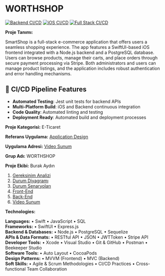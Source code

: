 # WORTHSHOP

[![Backend CI/CD](https://github.com/USERNAME/REPOSITORY/workflows/Backend%20CI/CD/badge.svg)](https://github.com/USERNAME/REPOSITORY/actions)
[![iOS CI/CD](https://github.com/USERNAME/REPOSITORY/workflows/iOS%20CI/CD/badge.svg)](https://github.com/USERNAME/REPOSITORY/actions)
[![Full Stack CI/CD](https://github.com/USERNAME/REPOSITORY/workflows/Full%20Stack%20CI/CD/badge.svg)](https://github.com/USERNAME/REPOSITORY/actions)

**Proje Tanımı:**

SmartShop is a full-stack e-commerce application that offers users a seamless shopping experience. The app features a SwiftUI-based iOS
frontend integrated with a Node.js backend and a PostgreSQL database. Users can browse products, manage their carts, and place orders
through secure payment processing via Stripe. Both administrators and users can manage product listings, and the application includes robust
authentication and error handling mechanisms.

## 🚀 CI/CD Pipeline Features
- **Automated Testing**: Jest unit tests for backend APIs
- **Multi-Platform Build**: iOS and Backend continuous integration
- **Code Quality**: Automated linting and testing
- **Deployment Ready**: Automated build and deployment processes

**Proje Kategorisi:** E-Ticaret

**Referans Uygulama:** [Application Design](Application-Design.md)

**Uygulama Adresi:** [Video Sunum](Sunum.md)

**Grup Adı:** WORTHSHOP

**Proje Ekibi:** Burak Aydın

1. [Gereksinim Analizi](Gereksinim-Analizi.md)
2. [Durum Diyagramı](Durum-Diyagramı.md)
3. [Durum Senaryoları](Durum-Senaryoları.md)
4. [Front-End](Front-End)
5. [Back-End](Back-End)
6. [Video Sunum](Sunum.md)

**Technologies:**  

**Languages:** • Swift • JavaScript • SQL  
**Frameworks:** • SwiftUI • Express.js  
**Backend & Databases:** • Node.js • PostgreSQL • Sequelize  
**APIs & Data Formats:** • RESTful API • JSON • JWTToken • Stripe API  
**Developer Tools:** • Xcode • Visual Studio • Git & GitHub • Postman • Beekeeper Studio  
**Software Tools:** • Auto Layout • CocoaPods  
**Design Patterns:** • MVVM (Frontend) • MVC (Backend)  
**Soft Skills:** • Agile & Scrum Methodologies • CI/CD Practices • Cross-functional Team Collaboration  




